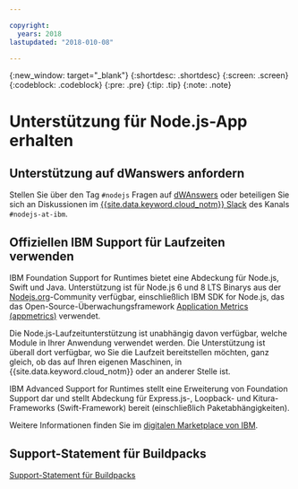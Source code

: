 ```yaml
---

copyright:
  years: 2018
lastupdated: "2018-010-08"

---
```


{:new_window: target="_blank"}
{:shortdesc: .shortdesc}
{:screen: .screen}
{:codeblock: .codeblock}
{:pre: .pre}
{:tip: .tip}
{:note: .note}

# Unterstützung für Node.js-App erhalten

## Unterstützung auf dWanswers anfordern

Stellen Sie über den Tag `#nodejs` Fragen auf [dWAnswers](https://developer.ibm.com/answers/smartspace/nodejs/) oder beteiligen Sie sich an Diskussionen im [{{site.data.keyword.cloud_notm}} Slack](https://slack-invite-ibm-cloud-tech.mybluemix.net/) des Kanals `#nodejs-at-ibm`.

## Offiziellen IBM Support für Laufzeiten verwenden

IBM Foundation Support for Runtimes bietet eine Abdeckung für Node.js, Swift und Java. Unterstützung ist für Node.js 6 und 8 LTS Binarys aus der [Nodejs.org](https://nodejs.org/)-Community verfügbar, einschließlich IBM SDK for Node.js, das das Open-Source-Überwachungsframework [Application Metrics (appmetrics)](https://developer.ibm.com/node/monitoring-post-mortem/application-metrics-node-js/) verwendet.

Die Node.js-Laufzeitunterstützung ist unabhängig davon verfügbar, welche Module in Ihrer Anwendung verwendet werden. Die Unterstützung ist überall dort verfügbar, wo Sie die Laufzeit bereitstellen möchten, ganz gleich, ob das auf Ihren eigenen Maschinen, in {{site.data.keyword.cloud_notm}} oder an anderer Stelle ist.

IBM Advanced Support for Runtimes stellt eine Erweiterung von Foundation Support dar und stellt Abdeckung für Express.js-, Loopback- und Kitura-Frameworks (Swift-Framework) bereit (einschließlich Paketabhängigkeiten).

Weitere Informationen finden Sie im [digitalen Marketplace von IBM](https://www.ibm.com/us-en/marketplace/support-for-runtimes).

## Support-Statement für Buildpacks

[Support-Statement für Buildpacks](../runtimes/common/buildpackSupport.html)

